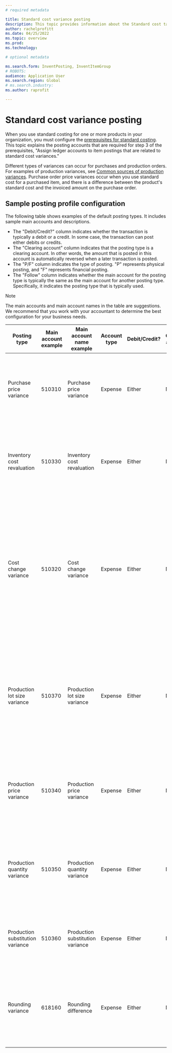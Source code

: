 ```yaml
---
# required metadata

title: Standard cost variance posting
description: This topic provides information about the Standard cost tab of the inventory posting profile.
author: rachelprofitt
ms.date: 04/25/2022
ms.topic: overview
ms.prod: 
ms.technology: 

# optional metadata

ms.search.form: InventPosting, InventItemGroup
# ROBOTS: 
audience: Application User
ms.search.region: Global
# ms.search.industry: 
ms.author: raprofit

---
```


# Standard cost variance posting

When you use standard costing for one or more products in your organization, you must configure the [prerequisites for standard costing](/supply-chain/cost-management/prerequisites-standard-costs.md). This topic explains the posting accounts that are required for step 3 of the prerequisites, "Assign ledger accounts to item postings that are related to standard cost variances."

Different types of variances can occur for purchases and production orders. For examples of production variances, see [Common sources of production variances](/supply-chain/cost-management/common-sources-of-production-variances.md). Purchase order price variances occur when you use standard cost for a purchased item, and there is a difference between the product's standard cost and the invoiced amount on the purchase order.

## Sample posting profile configuration

The following table shows examples of the default posting types. It includes sample main accounts and descriptions.

- The "Debit/Credit?" column indicates whether the transaction is typically a debit or a credit. In some case, the transaction can post either debits or credits.
- The "Clearing account" column indicates that the posting type is a clearing account. In other words, the amount that is posted in this account is automatically reversed when a later transaction is posted.
- The "P/F" column indicates the type of posting. "P" represents physical posting, and "F" represents financial posting.
- The "Follow" column indicates whether the main account for the posting type is typically the same as the main account for another posting type. Specifically, it indicates the posting type that is typically used.

> [!NOTE]
> The main accounts and main account names in the table are suggestions. We recommend that you work with your accountant to determine the best configuration for your business needs.

| Posting type | Main account example | Main account name example | Account type | Debit/Credit? | Clearing account | P/F | Follow | Description |
|--------------|----------------------|---------------------------|--------------|---------------|------------------|-----|--------|-------------|
| Purchase price variance | 510310 | Purchase price variance | Expense | Either | No | F | Not applicable | This account is used when there is a variance between the purchase price and standard cost on a purchase order. |
| Inventory cost revaluation | 510330 | Inventory cost revaluation | Expense | Either | No | F | Not applicable | This account is used when a new costing version is activated for a standard cost item to revalue the on-hand inventory. |
| Cost change variance | 510320 | Cost change variance | Expense | Either | No | F | Not applicable | This account is used when there is a difference in standard costs between sites, or when an item is returned and there is a change between the original standard cost and the current standard cost for a product. |
| Production lot size variance | 510370 | Production lot size variance | Expense | Either | No | F | Not applicable | This account is used when there are differences between the bill of materials (BOM) calculation basis and the actual quantity for the production order cost calculation. |
| Production price variance | 510340 | Production price variance | Expense | Either | No | F | Not applicable | This account is used when there are price differences between the estimated cost and the actual cost for a production order. |
| Production quantity variance | 510350 | Production quantity variance | Expense | Either | No | F | Not applicable | This account is used when there are quantity differences between the estimated cost and the actual costs for a production order. |
| Production substitution variance | 510360 | Production substitution variance | Expense | Either | No | F | Not applicable | This account is used when there is unexpected consumption on a production order. |
| Rounding variance | 618160 | Rounding difference | Expense | Either | No | F | Not applicable | This account is used when there is a rounding difference when the production costs are calculated from the standard costs. |
